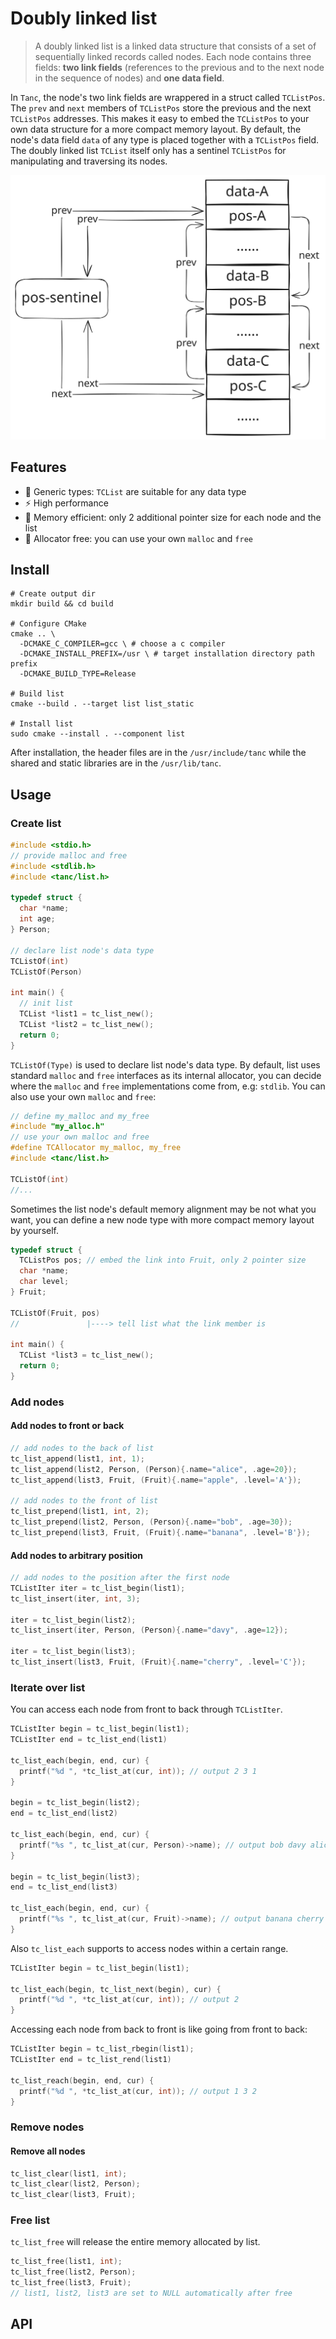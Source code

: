 # Doubly linked list

> A doubly linked list is a linked data structure that consists of a set of sequentially linked records called nodes. Each node contains three fields: **two link fields** (references to the previous and to the next node in the sequence of nodes) and **one data field**. 

In `Tanc`, the node's two link fields are wrappered in a struct called `TCListPos`. The `prev` and `next` members of `TCListPos` store the previous and the next `TCListPos` addresses. This makes it easy to embed the `TCListPos` to your own data structure for a more compact memory layout. By default, the node's data field `data` of any type is placed together with a `TCListPos` field. The doubly linked list `TCList` itself only has a sentinel `TCListPos` for manipulating and traversing its nodes.

![design](./list.svg)

## Features

- :apple: Generic types: `TCList` are suitable for any data type
- :zap: High performance
- :christmas_tree: Memory efficient: only 2 additional pointer size for each node and the list
- :rainbow: Allocator free: you can use your own `malloc` and `free`

## Install

```shell
# Create output dir
mkdir build && cd build

# Configure CMake
cmake .. \
  -DCMAKE_C_COMPILER=gcc \ # choose a c compiler
  -DCMAKE_INSTALL_PREFIX=/usr \ # target installation directory path prefix
  -DCMAKE_BUILD_TYPE=Release 
  
# Build list
cmake --build . --target list list_static 

# Install list
sudo cmake --install . --component list
```

After installation, the header files are in the `/usr/include/tanc` while the shared and static libraries are in the `/usr/lib/tanc`.

## Usage

### Create list

```c
#include <stdio.h>
// provide malloc and free
#include <stdlib.h>
#include <tanc/list.h>

typedef struct {
  char *name;
  int age;
} Person;

// declare list node's data type
TCListOf(int)
TCListOf(Person)

int main() {
  // init list
  TCList *list1 = tc_list_new();
  TCList *list2 = tc_list_new();
  return 0;
}
```

`TCListOf(Type)` is used to declare  list node's data type. By default, list uses standard `malloc` and `free` interfaces as its internal allocator, you can decide where the `malloc` and `free` implementations come from, e.g: `stdlib`. You can also use your own `malloc` and `free`:

```c
// define my_malloc and my_free
#include "my_alloc.h" 
// use your own malloc and free
#define TCAllocator my_malloc, my_free 
#include <tanc/list.h>

TCListOf(int)
//...
```

Sometimes the list node's default memory alignment may be not what you want, you can define a new node type with more compact memory layout by yourself.

```c
typedef struct {
  TCListPos pos; // embed the link into Fruit, only 2 pointer size
  char *name;
  char level;
} Fruit;

TCListOf(Fruit, pos)  
//               |----> tell list what the link member is 

int main() {
  TCList *list3 = tc_list_new();
  return 0;
}
```

### Add nodes 

#### Add nodes to front or back

```c
// add nodes to the back of list
tc_list_append(list1, int, 1);
tc_list_append(list2, Person, (Person){.name="alice", .age=20});
tc_list_append(list3, Fruit, (Fruit){.name="apple", .level='A'});

// add nodes to the front of list
tc_list_prepend(list1, int, 2);
tc_list_prepend(list2, Person, (Person){.name="bob", .age=30});
tc_list_prepend(list3, Fruit, (Fruit){.name="banana", .level='B'});
```

#### Add nodes to arbitrary position

```c
// add nodes to the position after the first node
TCListIter iter = tc_list_begin(list1);
tc_list_insert(iter, int, 3);

iter = tc_list_begin(list2);
tc_list_insert(iter, Person, (Person){.name="davy", .age=12});

iter = tc_list_begin(list3);
tc_list_insert(list3, Fruit, (Fruit){.name="cherry", .level='C'});
```

### Iterate over list

You can access each node from front to back through `TCListIter`.

```c
TCListIter begin = tc_list_begin(list1);
TCListIter end = tc_list_end(list1)

tc_list_each(begin, end, cur) {
  printf("%d ", *tc_list_at(cur, int)); // output 2 3 1
}

begin = tc_list_begin(list2);
end = tc_list_end(list2)

tc_list_each(begin, end, cur) {
  printf("%s ", tc_list_at(cur, Person)->name); // output bob davy alice
}

begin = tc_list_begin(list3);
end = tc_list_end(list3)

tc_list_each(begin, end, cur) {
  printf("%s ", tc_list_at(cur, Fruit)->name); // output banana cherry apple  
}
```

Also `tc_list_each` supports to access nodes within a certain range.

```c
TCListIter begin = tc_list_begin(list1); 

tc_list_each(begin, tc_list_next(begin), cur) {
  printf("%d ", *tc_list_at(cur, int)); // output 2
}
```

Accessing each node from back to front is like going from front to back:

```c
TCListIter begin = tc_list_rbegin(list1);
TCListIter end = tc_list_rend(list1)

tc_list_reach(begin, end, cur) {
  printf("%d ", *tc_list_at(cur, int)); // output 1 3 2
}
```

### Remove nodes

#### Remove all nodes

```c
tc_list_clear(list1, int);
tc_list_clear(list2, Person);
tc_list_clear(list3, Fruit);
```

### Free list

`tc_list_free` will release the entire memory allocated by list.

```c
tc_list_free(list1, int);
tc_list_free(list2, Person);
tc_list_free(list3, Fruit);
// list1, list2, list3 are set to NULL automatically after free
```

## API


